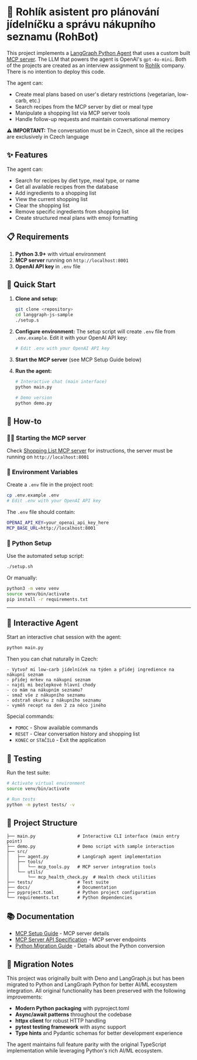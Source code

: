# 🤖 Rohlík asistent pro plánování jídelníčku a správu nákupního seznamu (RohBot)

This project implements a
[LangGraph Python Agent](https://python.langchain.com/docs/langgraph/) that uses
a custom built [MCP server](https://github.com/jozso39/rohlik-mcp-server). The
LLM that powers the agent is OpenAI's `gpt-4o-mini`. Both of the projects are
created as an interview assignment to [Rohlík](https://www.rohlik.cz/) company.
There is no intention to deploy this code.

The agent can:

- Create meal plans based on user's dietary restrictions (vegetarian, low-carb,
  etc.)
- Search recipes from the MCP server by diet or meal type
- Manipulate a shopping list via MCP server tools
- Handle follow-up requests and maintain conversational memory

**⚠️ IMPORTANT:** The conversation must be in Czech, since all the recipes are
exclusively in Czech language

## ✨ Features

The agent can:

- Search for recipes by diet type, meal type, or name
- Get all available recipes from the database
- Add ingredients to a shopping list
- View the current shopping list
- Clear the shopping list
- Remove specific ingredients from shopping list
- Create structured meal plans with emoji formatting

## 📋 Requirements

1. **Python 3.9+** with virtual environment
2. **MCP server** running on `http://localhost:8001`
3. **OpenAI API key** in `.env` file

## 🚀 Quick Start

1. **Clone and setup:**
   ```bash
   git clone <repository>
   cd langgraph-js-sample
   ./setup.s
   ```

2. **Configure environment:** The setup script will create `.env` file from
   `.env.example`. Edit it with your OpenAI API key:
   ```bash
   # Edit .env with your OpenAI API key
   ```

3. **Start the MCP server** (see MCP Setup Guide below)

4. **Run the agent:**
   ```bash
   # Interactive chat (main interface)
   python main.py

   # Demo version
   python demo.py
   ```

## 📖 How-to

### 🏃‍♂️ Starting the MCP server

Check [Shopping List MCP server](https://github.com/jozso39/rohlik-mcp-server)
for instructions, the server must be running on `http://localhost:8001`

### 🔐 Environment Variables

Create a `.env` file in the project root:

```bash
cp .env.example .env
# Edit .env with your OpenAI API key
```

The `.env` file should contain:

```bash
OPENAI_API_KEY=your_openai_api_key_here
MCP_BASE_URL=http://localhost:8001
```

### 🐍 Python Setup

Use the automated setup script:

```bash
./setup.sh
```

Or manually:

```bash
python3 -m venv venv
source venv/bin/activate
pip install -r requirements.txt
```

---

## 💬 Interactive Agent

Start an interactive chat session with the agent:

```bash
python main.py
```

Then you can chat naturally in Czech:

```
- Vytvoř mi low-carb jídelníček na týden a přidej ingredience na nákupní seznam
- přidej mrkev na nákupní seznam
- najdi mi bezlepkové hlavní chody
- co mám na nákupním seznamu?
- smaž vše z nákupního seznamu
- odstraň okurku z nákupního seznamu
- vyměň recept na den 2 za něco jiného
```

Special commands:

- `POMOC` - Show available commands
- `RESET` - Clear conversation history and shopping list
- `KONEC` or `STAČILO` - Exit the application

## 🧪 Testing

Run the test suite:

```bash
# Activate virtual environment
source venv/bin/activate

# Run tests
python -m pytest tests/ -v
```

## 📁 Project Structure

```
├── main.py                # Interactive CLI interface (main entry point)
├── demo.py                # Demo script with sample interaction
├── src/
│   ├── agent.py           # LangGraph agent implementation
│   ├── tools/
│   │   └── mcp_tools.py   # MCP server integration tools
│   └── utils/
│       └── mcp_health_check.py  # Health check utilities
├── tests/                 # Test suite
├── docs/                  # Documentation
├── pyproject.toml         # Python project configuration
└── requirements.txt       # Python dependencies
```

## 📚 Documentation

- [MCP Setup Guide](docs/MCP_README.md) - MCP server details
- [MCP Server API Specification](docs/swagger.yaml) - MCP server endpoints
- [Python Migration Guide](PYTHON_MIGRATION.md) - Details about the Python
  conversion

## 🔄 Migration Notes

This project was originally built with Deno and LangGraph.js but has been
migrated to Python and LangGraph Python for better AI/ML ecosystem integration.
All original functionality has been preserved with the following improvements:

- **Modern Python packaging** with pyproject.toml
- **Async/await patterns** throughout the codebase
- **httpx client** for robust HTTP handling
- **pytest testing framework** with async support
- **Type hints** and Pydantic schemas for better development experience

The agent maintains full feature parity with the original TypeScript
implementation while leveraging Python's rich AI/ML ecosystem.
